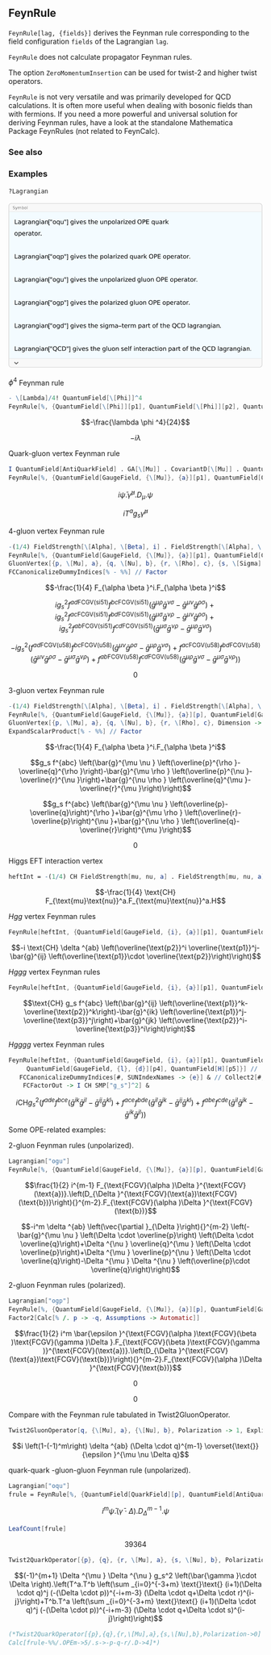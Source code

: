 ## FeynRule

`FeynRule[lag, {fields}]` derives the Feynman rule corresponding to the field configuration `fields` of the Lagrangian `lag`.

`FeynRule` does not calculate propagator Feynman rules.

The option `ZeroMomentumInsertion` can be used for twist-2 and higher twist operators.

`FeynRule` is not very versatile and was primarily developed for QCD calculations. It is often more useful when dealing with bosonic fields than with fermions. If you need a more powerful and universal solution for deriving Feynman rules, have a look at the standalone Mathematica Package FeynRules (not related to FeynCalc).

### See also

### Examples

```mathematica
?Lagrangian
```

![1uti3nxh89rp3](img/1uti3nxh89rp3.svg)

$\phi ^4$ Feynman rule

```mathematica
- \[Lambda]/4! QuantumField[\[Phi]]^4
FeynRule[%, {QuantumField[\[Phi]][p1], QuantumField[\[Phi]][p2], QuantumField[\[Phi]][p3], QuantumField[\[Phi]][p4]}]
```

$$-\frac{\lambda  \phi ^4}{24}$$

$$-i \lambda$$

Quark-gluon vertex Feynman rule

```mathematica
I QuantumField[AntiQuarkField] . GA[\[Mu]] . CovariantD[\[Mu]] . QuantumField[QuarkField]
FeynRule[%, {QuantumField[GaugeField, {\[Mu]}, {a}][p1], QuantumField[QuarkField][p2], QuantumField[AntiQuarkField][p3]}]
```

$$i \bar{\psi }.\bar{\gamma }^{\mu }.D_{\mu }.\psi$$

$$i T^a g_s \bar{\gamma }^{\mu }$$

4-gluon vertex Feynman rule

```mathematica
-(1/4) FieldStrength[\[Alpha], \[Beta], i] . FieldStrength[\[Alpha], \[Beta], i]
FeynRule[%, {QuantumField[GaugeField, {\[Mu]}, {a}][p1], QuantumField[GaugeField, {\[Nu]}, {b}][p2], QuantumField[GaugeField, {\[Rho]}, {c}][p3], QuantumField[GaugeField, {\[Sigma]}, {d}][p4]}]
GluonVertex[{p, \[Mu], a}, {q, \[Nu], b}, {r, \[Rho], c}, {s, \[Sigma], d}, Dimension -> 4, Explicit -> True]
FCCanonicalizeDummyIndices[% - %%] // Factor
```

$$-\frac{1}{4} F_{\alpha \beta }^i.F_{\alpha \beta }^i$$

$$i g_s^2 f^{ad\text{FCGV}(\text{si51})} f^{bc\text{FCGV}(\text{si51})} \left(\bar{g}^{\mu \rho } \bar{g}^{\nu \sigma }-\bar{g}^{\mu \nu } \bar{g}^{\rho \sigma }\right)+i g_s^2 f^{ac\text{FCGV}(\text{si51})} f^{bd\text{FCGV}(\text{si51})} \left(\bar{g}^{\mu \sigma } \bar{g}^{\nu \rho }-\bar{g}^{\mu \nu } \bar{g}^{\rho \sigma }\right)+i g_s^2 f^{ab\text{FCGV}(\text{si51})} f^{cd\text{FCGV}(\text{si51})} \left(\bar{g}^{\mu \sigma } \bar{g}^{\nu \rho }-\bar{g}^{\mu \rho } \bar{g}^{\nu \sigma }\right)$$

$$-i g_s^2 \left(f^{ad\text{FCGV}(\text{u58})} f^{bc\text{FCGV}(\text{u58})} \left(\bar{g}^{\mu \nu } \bar{g}^{\rho \sigma }-\bar{g}^{\mu \rho } \bar{g}^{\nu \sigma }\right)+f^{ac\text{FCGV}(\text{u58})} f^{bd\text{FCGV}(\text{u58})} \left(\bar{g}^{\mu \nu } \bar{g}^{\rho \sigma }-\bar{g}^{\mu \sigma } \bar{g}^{\nu \rho }\right)+f^{ab\text{FCGV}(\text{u58})} f^{cd\text{FCGV}(\text{u58})} \left(\bar{g}^{\mu \rho } \bar{g}^{\nu \sigma }-\bar{g}^{\mu \sigma } \bar{g}^{\nu \rho }\right)\right)$$

$$0$$

3-gluon vertex Feynman rule

```mathematica
-(1/4) FieldStrength[\[Alpha], \[Beta], i] . FieldStrength[\[Alpha], \[Beta], i]
FeynRule[%, {QuantumField[GaugeField, {\[Mu]}, {a}][p], QuantumField[GaugeField, {\[Nu]}, {b}][q], QuantumField[GaugeField, {\[Rho]}, {c}][r]}]
GluonVertex[{p, \[Mu], a}, {q, \[Nu], b}, {r, \[Rho], c}, Dimension -> 4, Explicit -> True]
ExpandScalarProduct[% - %%] // Factor
```

$$-\frac{1}{4} F_{\alpha \beta }^i.F_{\alpha \beta }^i$$

$$g_s f^{abc} \left(\bar{g}^{\mu \nu } \left(\overline{p}^{\rho }-\overline{q}^{\rho }\right)-\bar{g}^{\mu \rho } \left(\overline{p}^{\nu }-\overline{r}^{\nu }\right)+\bar{g}^{\nu \rho } \left(\overline{q}^{\mu }-\overline{r}^{\mu }\right)\right)$$

$$g_s f^{abc} \left(\bar{g}^{\mu \nu } \left(\overline{p}-\overline{q}\right)^{\rho }+\bar{g}^{\mu \rho } \left(\overline{r}-\overline{p}\right)^{\nu }+\bar{g}^{\nu \rho } \left(\overline{q}-\overline{r}\right)^{\mu }\right)$$

$$0$$

Higgs EFT interaction vertex

```mathematica
heftInt = -(1/4) CH FieldStrength[mu, nu, a] . FieldStrength[mu, nu, a] . QuantumField[H]
```

$$-\frac{1}{4} \text{CH} F_{\text{mu}\text{nu}}^a.F_{\text{mu}\text{nu}}^a.H$$

$Hgg$ vertex Feynman rules

```mathematica
FeynRule[heftInt, {QuantumField[GaugeField, {i}, {a}][p1], QuantumField[GaugeField, {j}, {b}][p2], QuantumField[H][p3]}]
```

$$-i \text{CH} \delta ^{ab} \left(\overline{\text{p2}}^i \overline{\text{p1}}^j-\bar{g}^{ij} \left(\overline{\text{p1}}\cdot \overline{\text{p2}}\right)\right)$$

$Hggg$ vertex Feynman rules

```mathematica
FeynRule[heftInt, {QuantumField[GaugeField, {i}, {a}][p1], QuantumField[GaugeField, {j}, {b}][p2], QuantumField[GaugeField, {k}, {c}][p3], QuantumField[H][p4]}] // Simplify
```

$$\text{CH} g_s f^{abc} \left(\bar{g}^{ij} \left(\overline{\text{p1}}^k-\overline{\text{p2}}^k\right)-\bar{g}^{ik} \left(\overline{\text{p1}}^j-\overline{\text{p3}}^j\right)+\bar{g}^{jk} \left(\overline{\text{p2}}^i-\overline{\text{p3}}^i\right)\right)$$

$Hgggg$ vertex Feynman rules

```mathematica
FeynRule[heftInt, {QuantumField[GaugeField, {i}, {a}][p1], QuantumField[GaugeField, {j}, {b}][p2], QuantumField[GaugeField, {k}, {c}][p3], 
     QuantumField[GaugeField, {l}, {d}][p4], QuantumField[H][p5]}] // 
   FCCanonicalizeDummyIndices[#, SUNIndexNames -> {e}] & // Collect2[#, SUNF, 
    FCFactorOut -> I CH SMP["g_s"]^2] &
```

$$i \text{CH} g_s^2 \left(f^{ade} f^{bce} \left(\bar{g}^{ik} \bar{g}^{jl}-\bar{g}^{ij} \bar{g}^{kl}\right)+f^{ace} f^{bde} \left(\bar{g}^{il} \bar{g}^{jk}-\bar{g}^{ij} \bar{g}^{kl}\right)+f^{abe} f^{cde} \left(\bar{g}^{il} \bar{g}^{jk}-\bar{g}^{ik} \bar{g}^{jl}\right)\right)$$

Some OPE-related examples:

2-gluon Feynman rules (unpolarized).

```mathematica
Lagrangian["ogu"]
FeynRule[%, {QuantumField[GaugeField, {\[Mu]}, {a}][p], QuantumField[GaugeField, {\[Nu]}, {b}][q]}, ZeroMomentumInsertion -> False] // Factor
```

$$\frac{1}{2} i^{m-1} F_{\text{FCGV}(\alpha )\Delta }^{\text{FCGV}(\text{a})}.\left(D_{\Delta }^{\text{FCGV}(\text{a})\text{FCGV}(\text{b})}\right){}^{m-2}.F_{\text{FCGV}(\alpha )\Delta }^{\text{FCGV}(\text{b})}$$

$$-i^m \delta ^{ab} \left(\vec{\partial }_{\Delta }\right){}^{m-2} \left(-\bar{g}^{\mu \nu } \left(\Delta \cdot \overline{p}\right) \left(\Delta \cdot \overline{q}\right)+\Delta ^{\nu } \overline{q}^{\mu } \left(\Delta \cdot \overline{p}\right)+\Delta ^{\mu } \overline{p}^{\nu } \left(\Delta \cdot \overline{q}\right)-\Delta ^{\mu } \Delta ^{\nu } \left(\overline{p}\cdot \overline{q}\right)\right)$$

2-gluon Feynman rules (polarized).

```mathematica
Lagrangian["ogp"]
FeynRule[%, {QuantumField[GaugeField, {\[Mu]}, {a}][p], QuantumField[GaugeField, {\[Nu]}, {b}][q]}, ZeroMomentumInsertion -> False] // Factor
Factor2[Calc[% /. p -> -q, Assumptions -> Automatic]]
```

$$\frac{1}{2} i^m \bar{\epsilon }^{\text{FCGV}(\alpha )\text{FCGV}(\beta )\text{FCGV}(\gamma )\Delta }.F_{\text{FCGV}(\beta )\text{FCGV}(\gamma )}^{\text{FCGV}(\text{a})}.\left(D_{\Delta }^{\text{FCGV}(\text{a})\text{FCGV}(\text{b})}\right){}^{m-2}.F_{\text{FCGV}(\alpha )\Delta }^{\text{FCGV}(\text{b})}$$

$$0$$

$$0$$

Compare with the Feynman rule tabulated in Twist2GluonOperator.

```mathematica
Twist2GluonOperator[q, {\[Mu], a}, {\[Nu], b}, Polarization -> 1, Explicit -> True]
```

$$i \left(1-(-1)^m\right) \delta ^{ab} (\Delta \cdot q)^{m-1} \overset{\text{}}{\epsilon }^{\mu \nu \Delta q}$$

quark-quark -gluon-gluon Feynman rule (unpolarized).

```mathematica
Lagrangian["oqu"]
frule = FeynRule[%, {QuantumField[QuarkField][p], QuantumField[AntiQuarkField][q], QuantumField[GaugeField, {\[Mu]}, {a}][r], QuantumField[GaugeField, {\[Nu]}, {b}][s]}, ZeroMomentumInsertion -> True, InitialFunction -> Identity];
```

$$i^m \bar{\psi }.\left(\bar{\gamma }\cdot \Delta \right).D_{\Delta }{}^{m-1}.\psi$$

```mathematica
LeafCount[frule]
```

$$39364$$

```mathematica
Twist2QuarkOperator[{p}, {q}, {r, \[Mu], a}, {s, \[Nu], b}, Polarization -> 0]
```

$$(-1)^{m+1} \Delta ^{\mu } \Delta ^{\nu } g_s^2 \left(\bar{\gamma }\cdot \Delta \right).\left(T^a.T^b \left(\sum _{i=0}^{-3+m} \text{}\text{} (i+1)(\Delta \cdot q)^j (-(\Delta \cdot p))^{-i+m-3} (\Delta \cdot q+\Delta \cdot r)^{i-j}\right)+T^b.T^a \left(\sum _{i=0}^{-3+m} \text{}\text{} (i+1)(\Delta \cdot q)^j (-(\Delta \cdot p))^{-i+m-3} (\Delta \cdot q+\Delta \cdot s)^{i-j}\right)\right)$$

```mathematica
(*Twist2QuarkOperator[{p},{q},{r,\[Mu],a},{s,\[Nu],b},Polarization->0]
Calc[frule-%%/.OPEm->5/.s->-p-q-r/.D->4]*)
```
